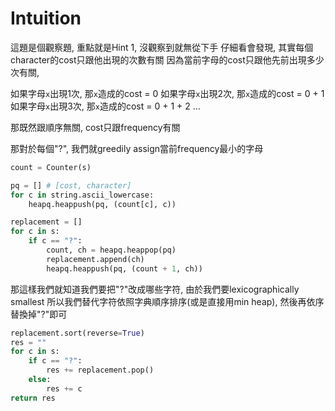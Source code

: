# Intuition

這題是個觀察題, 重點就是Hint 1, 沒觀察到就無從下手
仔細看會發現, 其實每個character的cost只跟他出現的次數有關
因為當前字母的cost只跟他先前出現多少次有關, 

如果字母`x`出現1次, 那`x`造成的cost = 0
如果字母`x`出現2次, 那`x`造成的cost = 0 + 1
如果字母`x`出現3次, 那`x`造成的cost = 0 + 1 + 2
...

那既然跟順序無關, cost只跟frequency有關

那對於每個"?", 我們就greedily assign當前frequency最小的字母

```py
count = Counter(s)

pq = [] # [cost, character]
for c in string.ascii_lowercase:
    heapq.heappush(pq, (count[c], c))

replacement = []
for c in s:
    if c == "?":
        count, ch = heapq.heappop(pq)
        replacement.append(ch)
        heapq.heappush(pq, (count + 1, ch))
```

那這樣我們就知道我們要把"?"改成哪些字符, 由於我們要lexicographically smallest
所以我們替代字符依照字典順序排序(或是直接用min heap), 然後再依序替換掉"?"即可

```py
replacement.sort(reverse=True)
res = ""
for c in s:
    if c == "?":
        res += replacement.pop()
    else:
        res += c
return res
```

